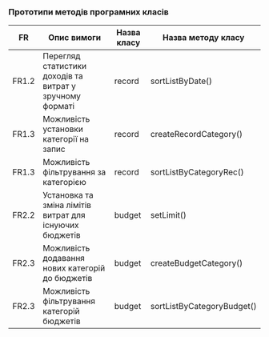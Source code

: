 ### Прототипи методів програмних класів

|  FR  |               Опис вимоги               | Назва класу | Назва методу класу |
|  --  | --------------------------------------- | ----------- | ------------------ |
| FR1.2 | Перегляд статистики доходів та витрат у зручному форматі | record | sortListByDate() |
| FR1.3 | Можливість установки категорії на запис | record | createRecordCategory() |
| FR1.3 | Можливість фільтрування за категорією | record | sortListByCategoryRec() |
| FR2.2 | Установка та зміна лімітів витрат для існуючих бюджетів |budget | setLimit() |
| FR2.3 | Можливість додавання нових категорій до бюджетів | budget | createBudgetCategory() |
| FR2.3 | Можливість фільтрування категорій бюджетів | budget | sortListByCategoryBudget() |